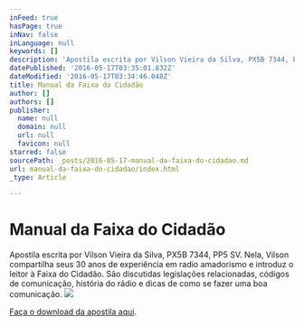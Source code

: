 ```yaml
---
inFeed: true
hasPage: true
inNav: false
inLanguage: null
keywords: []
description: 'Apostila escrita por Vilson Vieira da Silva, PX5B 7344, PP5 SV. Nela, Vilson compartilha seus 30 anos de experiência em radio amadorismo e introduz o leitor à Faixa do Cidadão. São discutidas legislações relacionadas, códigos de comunicação, história do rádio e dicas de como se fazer uma boa comunicação.'
datePublished: '2016-05-17T03:35:01.832Z'
dateModified: '2016-05-17T03:34:46.048Z'
title: Manual da Faixa do Cidadão
author: []
authors: []
publisher:
  name: null
  domain: null
  url: null
  favicon: null
starred: false
sourcePath: _posts/2016-05-17-manual-da-faixa-do-cidadao.md
url: manual-da-faixa-do-cidadao/index.html
_type: Article

---
```

# Manual da Faixa do Cidadão

Apostila escrita por Vilson Vieira da Silva, PX5B 7344, PP5 SV. Nela, Vilson compartilha seus 30 anos de experiência em radio amadorismo e introduz o leitor à Faixa do Cidadão. São discutidas legislações relacionadas, códigos de comunicação, história do rádio e dicas de como se fazer uma boa comunicação.
![](https://the-grid-user-content.s3-us-west-2.amazonaws.com/c1efedc4-a975-4d04-90cf-f167f90b35af.png)

[Faça o download da apostila aqui][0].

[0]: https://drive.google.com/open?id=0BzFrv9-CflyieF9KLVVvRVBISHM
